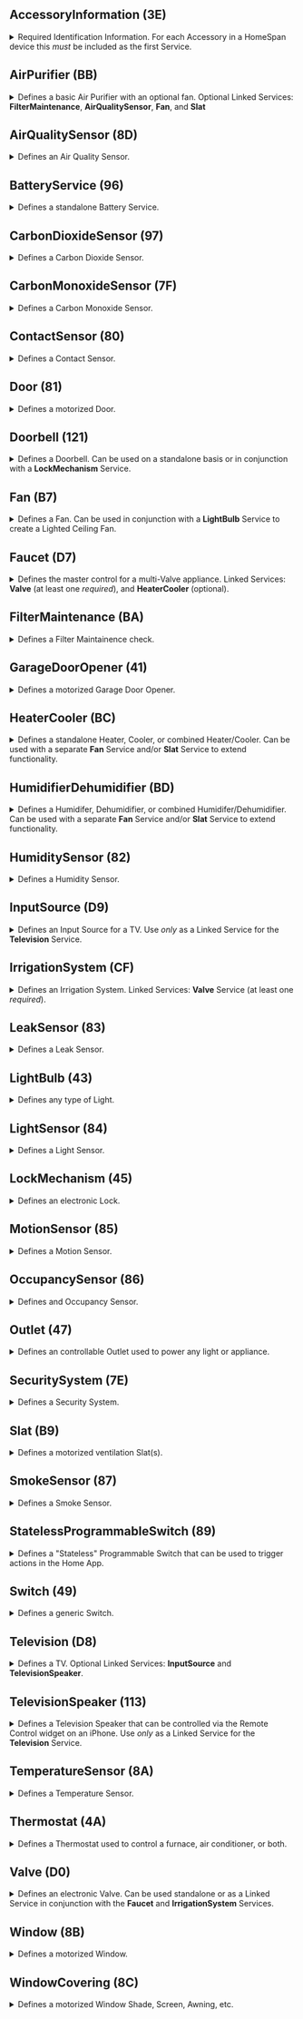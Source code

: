 ## AccessoryInformation (3E)
<details><summary> Required Identification Information.  For each Accessory in a HomeSpan device this <i>must</i> be included as the first Service.</summary><br><table>
<tr><th>Characteristic</th><th>Format</th><th>Perms</th><th>Min</th><th>Max</th><th>Constants/Defaults</th></tr>
<tr><td><b>Identify (14) :small_blue_diamond:</b><ul><li> the Home App sets this to RUN_ID when it wants the device to run its identification routine</li></ul></td><td align="center">bool</td><td align="center">PW</td><td align="center">0</td><td align="center">1</td><td><ul><li><b>IDLE&nbsp(0)&nbsp;</b>:heavy_check_mark:</li><li><b>RUN_ID&nbsp(1)&nbsp;</b></li></ul></td></tr>
<tr><td><b>FirmwareRevision (52) </b><ul><li> must be in form x[.y[.z]] - informational only</li></ul></td><td align="center">string</td><td align="center">PR+EV</td><td align="center">-</td><td align="center">-</td><td align="center">"1.0.0"</td></tr>
<tr><td><b>Manufacturer (20) </b><ul><li> any string - informational only</li></ul></td><td align="center">string</td><td align="center">PR</td><td align="center">-</td><td align="center">-</td><td align="center">"HomeSpan"</td></tr>
<tr><td><b>Model (21) </b><ul><li> any string - informational only</li></ul></td><td align="center">string</td><td align="center">PR</td><td align="center">-</td><td align="center">-</td><td align="center">"HomeSpan-ESP32"</td></tr>
<tr><td><b>Name (23) </b><ul><li> default name of a Service used <i>only</i> during initial pairing</li></ul></td><td align="center">string</td><td align="center">PR</td><td align="center">-</td><td align="center">-</td><td align="center">"unnamed"</td></tr>
<tr><td><b>SerialNumber (30) </b><ul><li></li></ul></td><td align="center">string</td><td align="center">PR</td><td align="center">-</td><td align="center">-</td><td align="center">"HS-12345"</td></tr>
<tr><td><b>HardwareRevision (53) </b><ul><li> must be in form x[.y[.z]] - informational only</li></ul></td><td align="center">string</td><td align="center">PR</td><td align="center">-</td><td align="center">-</td><td align="center">"1.0.0"</td></tr>
</table></details>

## AirPurifier (BB)
<details><summary> Defines a basic Air Purifier with an optional fan.  Optional Linked Services: <b>FilterMaintenance</b>, <b>AirQualitySensor</b>, <b>Fan</b>, and <b>Slat</b></summary><br><table>
<tr><th>Characteristic</th><th>Format</th><th>Perms</th><th>Min</th><th>Max</th><th>Constants/Defaults</th></tr>
<tr><td><b>Active (B0) :small_blue_diamond:</b><ul><li> indicates if the Service is active/on</li></ul></td><td align="center">uint8</td><td align="center">PW+PR+EV</td><td align="center">0</td><td align="center">1</td><td><ul><li><b>INACTIVE&nbsp(0)&nbsp;</b>:heavy_check_mark:</li><li><b>ACTIVE&nbsp(1)&nbsp;</b></li></ul></td></tr>
<tr><td><b>CurrentAirPurifierState (A9) :small_blue_diamond:</b><ul><li> indicates current state of air purification</li></ul></td><td align="center">uint8</td><td align="center">PR+EV</td><td align="center">0</td><td align="center">2</td><td><ul><li><b>INACTIVE&nbsp(0)&nbsp;</b></li><li><b>IDLE&nbsp(1)&nbsp;</b>:heavy_check_mark:</li><li><b>PURIFYING&nbsp(2)&nbsp;</b></li></ul></td></tr>
<tr><td><b>TargetAirPurifierState (A8) :small_blue_diamond:</b><ul><li></li></ul></td><td align="center">uint8</td><td align="center">PW+PR+EV</td><td align="center">0</td><td align="center">1</td><td><ul><li><b>MANUAL&nbsp(0)&nbsp;</b></li><li><b>AUTO&nbsp(1)&nbsp;</b>:heavy_check_mark:</li></ul></td></tr>
<tr><td><b>Name (23) </b><ul><li> default name of a Service used <i>only</i> during initial pairing</li></ul></td><td align="center">string</td><td align="center">PR</td><td align="center">-</td><td align="center">-</td><td align="center">"unnamed"</td></tr>
<tr><td><b>RotationSpeed (29) </b><ul><li></li></ul></td><td align="center">float</td><td align="center">PR+PW+EV</td><td align="center">0</td><td align="center">100</td><td align="center">0</td></tr>
<tr><td><b>SwingMode (B6) </b><ul><li></li></ul></td><td align="center">uint8</td><td align="center">PR+EV+PW</td><td align="center">0</td><td align="center">1</td><td><ul><li><b>SWING_DISABLED&nbsp(0)&nbsp;</b>:heavy_check_mark:</li><li><b>SWING_ENABLED&nbsp(1)&nbsp;</b></li></ul></td></tr>
<tr><td><b>LockPhysicalControls (A7) </b><ul><li> indicates if local control lock is enabled</li></ul></td><td align="center">uint8</td><td align="center">PW+PR+EV</td><td align="center">0</td><td align="center">1</td><td><ul><li><b>CONTROL_LOCK_DISABLED&nbsp(0)&nbsp;</b>:heavy_check_mark:</li><li><b>CONTROL_LOCK_ENABLED&nbsp(1)&nbsp;</b></li></ul></td></tr>
</table></details>

## AirQualitySensor (8D)
<details><summary> Defines an Air Quality Sensor. </summary><br><table>
<tr><th>Characteristic</th><th>Format</th><th>Perms</th><th>Min</th><th>Max</th><th>Constants/Defaults</th></tr>
<tr><td><b>AirQuality (95) :small_blue_diamond:</b><ul><li> a subjective description</li></ul></td><td align="center">uint8</td><td align="center">PR+EV</td><td align="center">0</td><td align="center">5</td><td><ul><li><b>UNKNOWN&nbsp(0)&nbsp;</b>:heavy_check_mark:</li><li><b>EXCELLENT&nbsp(1)&nbsp;</b></li><li><b>GOOD&nbsp(2)&nbsp;</b></li><li><b>FAIR&nbsp(3)&nbsp;</b></li><li><b>INFERIOR&nbsp(4)&nbsp;</b></li><li><b>POOR&nbsp(5)&nbsp;</b></li></ul></td></tr>
<tr><td><b>Name (23) </b><ul><li> default name of a Service used <i>only</i> during initial pairing</li></ul></td><td align="center">string</td><td align="center">PR</td><td align="center">-</td><td align="center">-</td><td align="center">"unnamed"</td></tr>
<tr><td><b>OzoneDensity (C3) </b><ul><li> measured in &micro;g/m<sup>3</sup></li></ul></td><td align="center">float</td><td align="center">PR+EV</td><td align="center">0</td><td align="center">1000</td><td align="center">0</td></tr>
<tr><td><b>NitrogenDioxideDensity (C4) </b><ul><li> measured in &micro;g/m<sup>3</sup></li></ul></td><td align="center">float</td><td align="center">PR+EV</td><td align="center">0</td><td align="center">1000</td><td align="center">0</td></tr>
<tr><td><b>SulphurDioxideDensity (C5) </b><ul><li></li></ul></td><td align="center">float</td><td align="center">PR+EV</td><td align="center">0</td><td align="center">1000</td><td align="center">0</td></tr>
<tr><td><b>PM25Density (C6) </b><ul><li> 2.5-micron particulate density, measured in &micro;g/m<sup>3</sup></li></ul></td><td align="center">float</td><td align="center">PR+EV</td><td align="center">0</td><td align="center">1000</td><td align="center">0</td></tr>
<tr><td><b>PM10Density (C7) </b><ul><li> 10-micron particulate density, measured in &micro;g/m<sup>3</sup></li></ul></td><td align="center">float</td><td align="center">PR+EV</td><td align="center">0</td><td align="center">1000</td><td align="center">0</td></tr>
<tr><td><b>VOCDensity (C8) </b><ul><li></li></ul></td><td align="center">float</td><td align="center">PR+EV</td><td align="center">0</td><td align="center">1000</td><td align="center">0</td></tr>
<tr><td><b>StatusActive (75) </b><ul><li></li></ul></td><td align="center">bool</td><td align="center">PR+EV</td><td align="center">0</td><td align="center">1</td><td align="center">1</td></tr>
<tr><td><b>StatusFault (77) </b><ul><li></li></ul></td><td align="center">uint8</td><td align="center">PR+EV</td><td align="center">0</td><td align="center">1</td><td><ul><li><b>NO_FAULT&nbsp(0)&nbsp;</b>:heavy_check_mark:</li><li><b>FAULT&nbsp(1)&nbsp;</b></li></ul></td></tr>
<tr><td><b>StatusTampered (7A) </b><ul><li></li></ul></td><td align="center">uint8</td><td align="center">PR+EV</td><td align="center">0</td><td align="center">1</td><td><ul><li><b>NOT_TAMPERED&nbsp(0)&nbsp;</b>:heavy_check_mark:</li><li><b>TAMPERED&nbsp(1)&nbsp;</b></li></ul></td></tr>
<tr><td><b>StatusLowBattery (79) </b><ul><li></li></ul></td><td align="center">uint8</td><td align="center">PR+EV</td><td align="center">0</td><td align="center">1</td><td><ul><li><b>NOT_LOW_BATTERY&nbsp(0)&nbsp;</b>:heavy_check_mark:</li><li><b>LOW_BATTERY&nbsp(1)&nbsp;</b></li></ul></td></tr>
</table></details>

## BatteryService (96)
<details><summary> Defines a standalone Battery Service.</summary><br><table>
<tr><th>Characteristic</th><th>Format</th><th>Perms</th><th>Min</th><th>Max</th><th>Constants/Defaults</th></tr>
<tr><td><b>BatteryLevel (68) :small_blue_diamond:</b><ul><li> measured as a percentage</li></ul></td><td align="center">uint8</td><td align="center">PR+EV</td><td align="center">0</td><td align="center">100</td><td align="center">0</td></tr>
<tr><td><b>ChargingState (8F) :small_blue_diamond:</b><ul><li> indicates state of battery charging</li></ul></td><td align="center">uint8</td><td align="center">PR+EV</td><td align="center">0</td><td align="center">2</td><td><ul><li><b>NOT_CHARGING&nbsp(0)&nbsp;</b>:heavy_check_mark:</li><li><b>CHARGING&nbsp(1)&nbsp;</b></li><li><b>NOT_CHARGEABLE&nbsp(2)&nbsp;</b></li></ul></td></tr>
<tr><td><b>StatusLowBattery (79) :small_blue_diamond:</b><ul><li></li></ul></td><td align="center">uint8</td><td align="center">PR+EV</td><td align="center">0</td><td align="center">1</td><td><ul><li><b>NOT_LOW_BATTERY&nbsp(0)&nbsp;</b>:heavy_check_mark:</li><li><b>LOW_BATTERY&nbsp(1)&nbsp;</b></li></ul></td></tr>
<tr><td><b>Name (23) </b><ul><li> default name of a Service used <i>only</i> during initial pairing</li></ul></td><td align="center">string</td><td align="center">PR</td><td align="center">-</td><td align="center">-</td><td align="center">"unnamed"</td></tr>
</table></details>

## CarbonDioxideSensor (97)
<details><summary> Defines a Carbon Dioxide Sensor.</summary><br><table>
<tr><th>Characteristic</th><th>Format</th><th>Perms</th><th>Min</th><th>Max</th><th>Constants/Defaults</th></tr>
<tr><td><b>CarbonDioxideDetected (92) :small_blue_diamond:</b><ul><li> indicates if abnormal level is detected</li></ul></td><td align="center">uint8</td><td align="center">PR+EV</td><td align="center">0</td><td align="center">1</td><td><ul><li><b>NORMAL&nbsp(0)&nbsp;</b>:heavy_check_mark:</li><li><b>ABNORMAL&nbsp(1)&nbsp;</b></li></ul></td></tr>
<tr><td><b>Name (23) </b><ul><li> default name of a Service used <i>only</i> during initial pairing</li></ul></td><td align="center">string</td><td align="center">PR</td><td align="center">-</td><td align="center">-</td><td align="center">"unnamed"</td></tr>
<tr><td><b>StatusActive (75) </b><ul><li></li></ul></td><td align="center">bool</td><td align="center">PR+EV</td><td align="center">0</td><td align="center">1</td><td align="center">1</td></tr>
<tr><td><b>StatusFault (77) </b><ul><li></li></ul></td><td align="center">uint8</td><td align="center">PR+EV</td><td align="center">0</td><td align="center">1</td><td><ul><li><b>NO_FAULT&nbsp(0)&nbsp;</b>:heavy_check_mark:</li><li><b>FAULT&nbsp(1)&nbsp;</b></li></ul></td></tr>
<tr><td><b>StatusTampered (7A) </b><ul><li></li></ul></td><td align="center">uint8</td><td align="center">PR+EV</td><td align="center">0</td><td align="center">1</td><td><ul><li><b>NOT_TAMPERED&nbsp(0)&nbsp;</b>:heavy_check_mark:</li><li><b>TAMPERED&nbsp(1)&nbsp;</b></li></ul></td></tr>
<tr><td><b>StatusLowBattery (79) </b><ul><li></li></ul></td><td align="center">uint8</td><td align="center">PR+EV</td><td align="center">0</td><td align="center">1</td><td><ul><li><b>NOT_LOW_BATTERY&nbsp(0)&nbsp;</b>:heavy_check_mark:</li><li><b>LOW_BATTERY&nbsp(1)&nbsp;</b></li></ul></td></tr>
<tr><td><b>CarbonDioxideLevel (93) </b><ul><li> measured on parts per million (ppm)</li></ul></td><td align="center">float</td><td align="center">PR+EV</td><td align="center">0</td><td align="center">100000</td><td align="center">0</td></tr>
<tr><td><b>CarbonDioxidePeakLevel (94) </b><ul><li> measured in parts per million (ppm)</li></ul></td><td align="center">float</td><td align="center">PR+EV</td><td align="center">0</td><td align="center">100000</td><td align="center">0</td></tr>
</table></details>

## CarbonMonoxideSensor (7F)
<details><summary> Defines a Carbon Monoxide Sensor.</summary><br><table>
<tr><th>Characteristic</th><th>Format</th><th>Perms</th><th>Min</th><th>Max</th><th>Constants/Defaults</th></tr>
<tr><td><b>CarbonMonoxideDetected (69) :small_blue_diamond:</b><ul><li> indicates if abnormal level is detected</li></ul></td><td align="center">uint8</td><td align="center">PR+EV</td><td align="center">0</td><td align="center">1</td><td><ul><li><b>NORMAL&nbsp(0)&nbsp;</b>:heavy_check_mark:</li><li><b>ABNORMAL&nbsp(1)&nbsp;</b></li></ul></td></tr>
<tr><td><b>Name (23) </b><ul><li> default name of a Service used <i>only</i> during initial pairing</li></ul></td><td align="center">string</td><td align="center">PR</td><td align="center">-</td><td align="center">-</td><td align="center">"unnamed"</td></tr>
<tr><td><b>StatusActive (75) </b><ul><li></li></ul></td><td align="center">bool</td><td align="center">PR+EV</td><td align="center">0</td><td align="center">1</td><td align="center">1</td></tr>
<tr><td><b>StatusFault (77) </b><ul><li></li></ul></td><td align="center">uint8</td><td align="center">PR+EV</td><td align="center">0</td><td align="center">1</td><td><ul><li><b>NO_FAULT&nbsp(0)&nbsp;</b>:heavy_check_mark:</li><li><b>FAULT&nbsp(1)&nbsp;</b></li></ul></td></tr>
<tr><td><b>StatusTampered (7A) </b><ul><li></li></ul></td><td align="center">uint8</td><td align="center">PR+EV</td><td align="center">0</td><td align="center">1</td><td><ul><li><b>NOT_TAMPERED&nbsp(0)&nbsp;</b>:heavy_check_mark:</li><li><b>TAMPERED&nbsp(1)&nbsp;</b></li></ul></td></tr>
<tr><td><b>StatusLowBattery (79) </b><ul><li></li></ul></td><td align="center">uint8</td><td align="center">PR+EV</td><td align="center">0</td><td align="center">1</td><td><ul><li><b>NOT_LOW_BATTERY&nbsp(0)&nbsp;</b>:heavy_check_mark:</li><li><b>LOW_BATTERY&nbsp(1)&nbsp;</b></li></ul></td></tr>
<tr><td><b>CarbonMonoxideLevel (90) </b><ul><li> measured in parts per million (ppm)</li></ul></td><td align="center">float</td><td align="center">PR+EV</td><td align="center">0</td><td align="center">100</td><td align="center">0</td></tr>
<tr><td><b>CarbonMonoxidePeakLevel (91) </b><ul><li> measured in parts per million (ppm)</li></ul></td><td align="center">float</td><td align="center">PR+EV</td><td align="center">0</td><td align="center">100</td><td align="center">0</td></tr>
</table></details>

## ContactSensor (80)
<details><summary> Defines a Contact Sensor.</summary><br><table>
<tr><th>Characteristic</th><th>Format</th><th>Perms</th><th>Min</th><th>Max</th><th>Constants/Defaults</th></tr>
<tr><td><b>ContactSensorState (6A) :small_blue_diamond:</b><ul><li> indictates if contact is detected (i.e. closed)</li></ul></td><td align="center">uint8</td><td align="center">PR+EV</td><td align="center">0</td><td align="center">1</td><td><ul><li><b>DETECTED&nbsp(0)&nbsp;</b></li><li><b>NOT_DETECTED&nbsp(1)&nbsp;</b>:heavy_check_mark:</li></ul></td></tr>
<tr><td><b>Name (23) </b><ul><li> default name of a Service used <i>only</i> during initial pairing</li></ul></td><td align="center">string</td><td align="center">PR</td><td align="center">-</td><td align="center">-</td><td align="center">"unnamed"</td></tr>
<tr><td><b>StatusActive (75) </b><ul><li></li></ul></td><td align="center">bool</td><td align="center">PR+EV</td><td align="center">0</td><td align="center">1</td><td align="center">1</td></tr>
<tr><td><b>StatusFault (77) </b><ul><li></li></ul></td><td align="center">uint8</td><td align="center">PR+EV</td><td align="center">0</td><td align="center">1</td><td><ul><li><b>NO_FAULT&nbsp(0)&nbsp;</b>:heavy_check_mark:</li><li><b>FAULT&nbsp(1)&nbsp;</b></li></ul></td></tr>
<tr><td><b>StatusTampered (7A) </b><ul><li></li></ul></td><td align="center">uint8</td><td align="center">PR+EV</td><td align="center">0</td><td align="center">1</td><td><ul><li><b>NOT_TAMPERED&nbsp(0)&nbsp;</b>:heavy_check_mark:</li><li><b>TAMPERED&nbsp(1)&nbsp;</b></li></ul></td></tr>
<tr><td><b>StatusLowBattery (79) </b><ul><li></li></ul></td><td align="center">uint8</td><td align="center">PR+EV</td><td align="center">0</td><td align="center">1</td><td><ul><li><b>NOT_LOW_BATTERY&nbsp(0)&nbsp;</b>:heavy_check_mark:</li><li><b>LOW_BATTERY&nbsp(1)&nbsp;</b></li></ul></td></tr>
</table></details>

## Door (81)
<details><summary> Defines a motorized Door.</summary><br><table>
<tr><th>Characteristic</th><th>Format</th><th>Perms</th><th>Min</th><th>Max</th><th>Constants/Defaults</th></tr>
<tr><td><b>CurrentPosition (6D) :small_blue_diamond:</b><ul><li> current position (as a percentage) from fully closed (0) to full open (100)</li></ul></td><td align="center">uint8</td><td align="center">PR+EV</td><td align="center">0</td><td align="center">100</td><td align="center">0</td></tr>
<tr><td><b>TargetPosition (7C) :small_blue_diamond:</b><ul><li></li></ul></td><td align="center">uint8</td><td align="center">PW+PR+EV</td><td align="center">0</td><td align="center">100</td><td align="center">0</td></tr>
<tr><td><b>Name (23) </b><ul><li> default name of a Service used <i>only</i> during initial pairing</li></ul></td><td align="center">string</td><td align="center">PR</td><td align="center">-</td><td align="center">-</td><td align="center">"unnamed"</td></tr>
<tr><td><b>ObstructionDetected (24) </b><ul><li> indicates if obstruction is detected</li></ul></td><td align="center">bool</td><td align="center">PR+EV</td><td align="center">0</td><td align="center">1</td><td><ul><li><b>NOT_DETECTED&nbsp(0)&nbsp;</b>:heavy_check_mark:</li><li><b>DETECTED&nbsp(1)&nbsp;</b></li></ul></td></tr>
</table></details>

## Doorbell (121)
<details><summary> Defines a Doorbell.  Can be used on a standalone basis or in conjunction with a <b>LockMechanism</b> Service.</summary><br><table>
<tr><th>Characteristic</th><th>Format</th><th>Perms</th><th>Min</th><th>Max</th><th>Constants/Defaults</th></tr>
<tr><td><b>ProgrammableSwitchEvent (73) :small_blue_diamond:</b><ul><li></li></ul></td><td align="center">uint8</td><td align="center">PR+EV+NV</td><td align="center">0</td><td align="center">2</td><td><ul><li><b>SINGLE_PRESS&nbsp(0)&nbsp;</b>:heavy_check_mark:</li><li><b>DOUBLE_PRESS&nbsp(1)&nbsp;</b></li><li><b>LONG_PRESS&nbsp(2)&nbsp;</b></li></ul></td></tr>
<tr><td><b>Name (23) </b><ul><li> default name of a Service used <i>only</i> during initial pairing</li></ul></td><td align="center">string</td><td align="center">PR</td><td align="center">-</td><td align="center">-</td><td align="center">"unnamed"</td></tr>
</table></details>

## Fan (B7)
<details><summary> Defines a Fan.  Can be used in conjunction with a <b>LightBulb</b> Service to create a Lighted Ceiling Fan.</summary><br><table>
<tr><th>Characteristic</th><th>Format</th><th>Perms</th><th>Min</th><th>Max</th><th>Constants/Defaults</th></tr>
<tr><td><b>Active (B0) :small_blue_diamond:</b><ul><li> indicates if the Service is active/on</li></ul></td><td align="center">uint8</td><td align="center">PW+PR+EV</td><td align="center">0</td><td align="center">1</td><td><ul><li><b>INACTIVE&nbsp(0)&nbsp;</b>:heavy_check_mark:</li><li><b>ACTIVE&nbsp(1)&nbsp;</b></li></ul></td></tr>
<tr><td><b>Name (23) </b><ul><li> default name of a Service used <i>only</i> during initial pairing</li></ul></td><td align="center">string</td><td align="center">PR</td><td align="center">-</td><td align="center">-</td><td align="center">"unnamed"</td></tr>
<tr><td><b>CurrentFanState (AF) </b><ul><li> indicates current state of a fan</li></ul></td><td align="center">uint8</td><td align="center">PR+EV</td><td align="center">0</td><td align="center">2</td><td><ul><li><b>INACTIVE&nbsp(0)&nbsp;</b></li><li><b>IDLE&nbsp(1)&nbsp;</b>:heavy_check_mark:</li><li><b>BLOWING&nbsp(2)&nbsp;</b></li></ul></td></tr>
<tr><td><b>TargetFanState (BF) </b><ul><li></li></ul></td><td align="center">uint8</td><td align="center">PW+PR+EV</td><td align="center">0</td><td align="center">1</td><td><ul><li><b>MANUAL&nbsp(0)&nbsp;</b></li><li><b>AUTO&nbsp(1)&nbsp;</b>:heavy_check_mark:</li></ul></td></tr>
<tr><td><b>RotationDirection (28) </b><ul><li></li></ul></td><td align="center">int</td><td align="center">PR+PW+EV</td><td align="center">0</td><td align="center">1</td><td><ul><li><b>CLOCKWISE&nbsp(0)&nbsp;</b>:heavy_check_mark:</li><li><b>COUNTERCLOCKWISE&nbsp(1)&nbsp;</b></li></ul></td></tr>
<tr><td><b>RotationSpeed (29) </b><ul><li></li></ul></td><td align="center">float</td><td align="center">PR+PW+EV</td><td align="center">0</td><td align="center">100</td><td align="center">0</td></tr>
<tr><td><b>SwingMode (B6) </b><ul><li></li></ul></td><td align="center">uint8</td><td align="center">PR+EV+PW</td><td align="center">0</td><td align="center">1</td><td><ul><li><b>SWING_DISABLED&nbsp(0)&nbsp;</b>:heavy_check_mark:</li><li><b>SWING_ENABLED&nbsp(1)&nbsp;</b></li></ul></td></tr>
<tr><td><b>LockPhysicalControls (A7) </b><ul><li> indicates if local control lock is enabled</li></ul></td><td align="center">uint8</td><td align="center">PW+PR+EV</td><td align="center">0</td><td align="center">1</td><td><ul><li><b>CONTROL_LOCK_DISABLED&nbsp(0)&nbsp;</b>:heavy_check_mark:</li><li><b>CONTROL_LOCK_ENABLED&nbsp(1)&nbsp;</b></li></ul></td></tr>
</table></details>

## Faucet (D7)
<details><summary> Defines the master control for a multi-Valve appliance.  Linked Services: <b>Valve</b> (at least one <i>required</i>), and <b>HeaterCooler</b> (optional).</summary><br><table>
<tr><th>Characteristic</th><th>Format</th><th>Perms</th><th>Min</th><th>Max</th><th>Constants/Defaults</th></tr>
<tr><td><b>Active (B0) :small_blue_diamond:</b><ul><li> indicates if the Service is active/on</li></ul></td><td align="center">uint8</td><td align="center">PW+PR+EV</td><td align="center">0</td><td align="center">1</td><td><ul><li><b>INACTIVE&nbsp(0)&nbsp;</b>:heavy_check_mark:</li><li><b>ACTIVE&nbsp(1)&nbsp;</b></li></ul></td></tr>
<tr><td><b>StatusFault (77) </b><ul><li></li></ul></td><td align="center">uint8</td><td align="center">PR+EV</td><td align="center">0</td><td align="center">1</td><td><ul><li><b>NO_FAULT&nbsp(0)&nbsp;</b>:heavy_check_mark:</li><li><b>FAULT&nbsp(1)&nbsp;</b></li></ul></td></tr>
<tr><td><b>Name (23) </b><ul><li> default name of a Service used <i>only</i> during initial pairing</li></ul></td><td align="center">string</td><td align="center">PR</td><td align="center">-</td><td align="center">-</td><td align="center">"unnamed"</td></tr>
</table></details>

## FilterMaintenance (BA)
<details><summary> Defines a Filter Maintainence check.</summary><br><table>
<tr><th>Characteristic</th><th>Format</th><th>Perms</th><th>Min</th><th>Max</th><th>Constants/Defaults</th></tr>
<tr><td><b>FilterChangeIndication (AC) :small_blue_diamond:</b><ul><li> indicates state of filter</li></ul></td><td align="center">uint8</td><td align="center">PR+EV</td><td align="center">0</td><td align="center">1</td><td><ul><li><b>NO_CHANGE_NEEDED&nbsp(0)&nbsp;</b>:heavy_check_mark:</li><li><b>CHANGE_NEEDED&nbsp(1)&nbsp;</b></li></ul></td></tr>
<tr><td><b>Name (23) </b><ul><li> default name of a Service used <i>only</i> during initial pairing</li></ul></td><td align="center">string</td><td align="center">PR</td><td align="center">-</td><td align="center">-</td><td align="center">"unnamed"</td></tr>
<tr><td><b>FilterLifeLevel (AB) </b><ul><li> measures as a percentage of remaining life</li></ul></td><td align="center">float</td><td align="center">PR+EV</td><td align="center">0</td><td align="center">100</td><td align="center">0</td></tr>
<tr><td><b>ResetFilterIndication (AD) </b><ul><li></li></ul></td><td align="center">uint8</td><td align="center">PW</td><td align="center">1</td><td align="center">1</td><td align="center">0</td></tr>
</table></details>

## GarageDoorOpener (41)
<details><summary> Defines a motorized Garage Door Opener.</summary><br><table>
<tr><th>Characteristic</th><th>Format</th><th>Perms</th><th>Min</th><th>Max</th><th>Constants/Defaults</th></tr>
<tr><td><b>CurrentDoorState (E) :small_blue_diamond:</b><ul><li> indicates current state of a door</li></ul></td><td align="center">uint8</td><td align="center">PR+EV</td><td align="center">0</td><td align="center">4</td><td><ul><li><b>OPEN&nbsp(0)&nbsp;</b></li><li><b>CLOSED&nbsp(1)&nbsp;</b>:heavy_check_mark:</li><li><b>OPENING&nbsp(2)&nbsp;</b></li><li><b>CLOSING&nbsp(3)&nbsp;</b></li><li><b>STOPPED&nbsp(4)&nbsp;</b></li></ul></td></tr>
<tr><td><b>TargetDoorState (32) :small_blue_diamond:</b><ul><li></li></ul></td><td align="center">uint8</td><td align="center">PW+PR+EV</td><td align="center">0</td><td align="center">1</td><td><ul><li><b>OPEN&nbsp(0)&nbsp;</b></li><li><b>CLOSED&nbsp(1)&nbsp;</b>:heavy_check_mark:</li></ul></td></tr>
<tr><td><b>ObstructionDetected (24) :small_blue_diamond:</b><ul><li> indicates if obstruction is detected</li></ul></td><td align="center">bool</td><td align="center">PR+EV</td><td align="center">0</td><td align="center">1</td><td><ul><li><b>NOT_DETECTED&nbsp(0)&nbsp;</b>:heavy_check_mark:</li><li><b>DETECTED&nbsp(1)&nbsp;</b></li></ul></td></tr>
<tr><td><b>LockCurrentState (1D) </b><ul><li> indictates state of a lock</li></ul></td><td align="center">uint8</td><td align="center">PR+EV</td><td align="center">0</td><td align="center">3</td><td><ul><li><b>UNLOCKED&nbsp(0)&nbsp;</b>:heavy_check_mark:</li><li><b>LOCKED&nbsp(1)&nbsp;</b></li><li><b>JAMMED&nbsp(2)&nbsp;</b></li><li><b>UNKNOWN&nbsp(3)&nbsp;</b></li></ul></td></tr>
<tr><td><b>LockTargetState (1E) </b><ul><li> indicates desired state of lock</li></ul></td><td align="center">uint8</td><td align="center">PW+PR+EV</td><td align="center">0</td><td align="center">1</td><td><ul><li><b>UNLOCK&nbsp(0)&nbsp;</b>:heavy_check_mark:</li><li><b>LOCK&nbsp(1)&nbsp;</b></li></ul></td></tr>
<tr><td><b>Name (23) </b><ul><li> default name of a Service used <i>only</i> during initial pairing</li></ul></td><td align="center">string</td><td align="center">PR</td><td align="center">-</td><td align="center">-</td><td align="center">"unnamed"</td></tr>
<tr><td><b>Version (37) :small_blue_diamond:</b><ul><li></li></ul></td><td align="center">string</td><td align="center">PR</td><td align="center">-</td><td align="center">-</td><td align="center">"1.0.0"</td></tr>
</table></details>

## HeaterCooler (BC)
<details><summary> Defines a standalone Heater, Cooler, or combined Heater/Cooler.  Can be used with a separate <b>Fan</b> Service and/or <b>Slat</b> Service to extend functionality.</summary><br><table>
<tr><th>Characteristic</th><th>Format</th><th>Perms</th><th>Min</th><th>Max</th><th>Constants/Defaults</th></tr>
<tr><td><b>Active (B0) :small_blue_diamond:</b><ul><li> indicates if the Service is active/on</li></ul></td><td align="center">uint8</td><td align="center">PW+PR+EV</td><td align="center">0</td><td align="center">1</td><td><ul><li><b>INACTIVE&nbsp(0)&nbsp;</b>:heavy_check_mark:</li><li><b>ACTIVE&nbsp(1)&nbsp;</b></li></ul></td></tr>
<tr><td><b>CurrentTemperature (11) :small_blue_diamond:</b><ul><li> current temperature measured in Celsius</li></ul></td><td align="center">float</td><td align="center">PR+EV</td><td align="center">0</td><td align="center">100</td><td align="center">0</td></tr>
<tr><td><b>CurrentHeaterCoolerState (B1) :small_blue_diamond:</b><ul><li> indicates whether appliance is currently heating, cooling, idle, or off</li></ul></td><td align="center">uint8</td><td align="center">PR+EV</td><td align="center">0</td><td align="center">3</td><td><ul><li><b>INACTIVE&nbsp(0)&nbsp;</b></li><li><b>IDLE&nbsp(1)&nbsp;</b>:heavy_check_mark:</li><li><b>HEATING&nbsp(2)&nbsp;</b></li><li><b>COOLING&nbsp(3)&nbsp;</b></li></ul></td></tr>
<tr><td><b>TargetHeaterCoolerState (B2) :small_blue_diamond:</b><ul><li></li></ul></td><td align="center">uint8</td><td align="center">PW+PR+EV</td><td align="center">0</td><td align="center">2</td><td><ul><li><b>AUTO&nbsp(0)&nbsp;</b>:heavy_check_mark:</li><li><b>HEAT&nbsp(1)&nbsp;</b></li><li><b>COOL&nbsp(2)&nbsp;</b></li></ul></td></tr>
<tr><td><b>Name (23) </b><ul><li> default name of a Service used <i>only</i> during initial pairing</li></ul></td><td align="center">string</td><td align="center">PR</td><td align="center">-</td><td align="center">-</td><td align="center">"unnamed"</td></tr>
<tr><td><b>RotationSpeed (29) </b><ul><li></li></ul></td><td align="center">float</td><td align="center">PR+PW+EV</td><td align="center">0</td><td align="center">100</td><td align="center">0</td></tr>
<tr><td><b>TemperatureDisplayUnits (36) </b><ul><li></li></ul></td><td align="center">uint8</td><td align="center">PW+PR+EV</td><td align="center">0</td><td align="center">1</td><td><ul><li><b>CELSIUS&nbsp(0)&nbsp;</b>:heavy_check_mark:</li><li><b>FAHRENHEIT&nbsp(1)&nbsp;</b></li></ul></td></tr>
<tr><td><b>SwingMode (B6) </b><ul><li></li></ul></td><td align="center">uint8</td><td align="center">PR+EV+PW</td><td align="center">0</td><td align="center">1</td><td><ul><li><b>SWING_DISABLED&nbsp(0)&nbsp;</b>:heavy_check_mark:</li><li><b>SWING_ENABLED&nbsp(1)&nbsp;</b></li></ul></td></tr>
<tr><td><b>CoolingThresholdTemperature (D) </b><ul><li> cooling turns on when temperature (in Celsius) rises above this threshold</li></ul></td><td align="center">float</td><td align="center">PR+PW+EV</td><td align="center">10</td><td align="center">35</td><td align="center">10</td></tr>
<tr><td><b>HeatingThresholdTemperature (12) </b><ul><li> heating turns on when temperature (in Celsius) falls below this threshold</li></ul></td><td align="center">float</td><td align="center">PR+PW+EV</td><td align="center">0</td><td align="center">25</td><td align="center">16</td></tr>
<tr><td><b>LockPhysicalControls (A7) </b><ul><li> indicates if local control lock is enabled</li></ul></td><td align="center">uint8</td><td align="center">PW+PR+EV</td><td align="center">0</td><td align="center">1</td><td><ul><li><b>CONTROL_LOCK_DISABLED&nbsp(0)&nbsp;</b>:heavy_check_mark:</li><li><b>CONTROL_LOCK_ENABLED&nbsp(1)&nbsp;</b></li></ul></td></tr>
</table></details>

## HumidifierDehumidifier (BD)
<details><summary> Defines a Humidifer, Dehumidifier, or combined Humidifer/Dehumidifier.  Can be used with a separate <b>Fan</b> Service and/or <b>Slat</b> Service to extend functionality.</summary><br><table>
<tr><th>Characteristic</th><th>Format</th><th>Perms</th><th>Min</th><th>Max</th><th>Constants/Defaults</th></tr>
<tr><td><b>Active (B0) :small_blue_diamond:</b><ul><li> indicates if the Service is active/on</li></ul></td><td align="center">uint8</td><td align="center">PW+PR+EV</td><td align="center">0</td><td align="center">1</td><td><ul><li><b>INACTIVE&nbsp(0)&nbsp;</b>:heavy_check_mark:</li><li><b>ACTIVE&nbsp(1)&nbsp;</b></li></ul></td></tr>
<tr><td><b>CurrentRelativeHumidity (10) :small_blue_diamond:</b><ul><li>current humidity measured as a percentage</li></ul></td><td align="center">float</td><td align="center">PR+EV</td><td align="center">0</td><td align="center">100</td><td align="center">0</td></tr>
<tr><td><b>CurrentHumidifierDehumidifierState (B3) :small_blue_diamond:</b><ul><li> indicates current state of humidifier/dehumidifer</li></ul></td><td align="center">uint8</td><td align="center">PR+EV</td><td align="center">0</td><td align="center">3</td><td><ul><li><b>INACTIVE&nbsp(0)&nbsp;</b></li><li><b>IDLE&nbsp(1)&nbsp;</b>:heavy_check_mark:</li><li><b>HUMIDIFYING&nbsp(2)&nbsp;</b></li><li><b>DEHUMIDIFYING&nbsp(3)&nbsp;</b></li></ul></td></tr>
<tr><td><b>TargetHumidifierDehumidifierState (B4) :small_blue_diamond:</b><ul><li></li></ul></td><td align="center">uint8</td><td align="center">PW+PR+EV</td><td align="center">0</td><td align="center">2</td><td><ul><li><b>AUTO&nbsp(0)&nbsp;</b>:heavy_check_mark:</li><li><b>HUMIDIFY&nbsp(1)&nbsp;</b></li><li><b>DEHUMIDIFY&nbsp(2)&nbsp;</b></li></ul></td></tr>
<tr><td><b>Name (23) </b><ul><li> default name of a Service used <i>only</i> during initial pairing</li></ul></td><td align="center">string</td><td align="center">PR</td><td align="center">-</td><td align="center">-</td><td align="center">"unnamed"</td></tr>
<tr><td><b>RelativeHumidityDehumidifierThreshold (C9) </b><ul><li></li></ul></td><td align="center">float</td><td align="center">PR+PW+EV</td><td align="center">0</td><td align="center">100</td><td align="center">50</td></tr>
<tr><td><b>RelativeHumidityHumidifierThreshold (CA) </b><ul><li></li></ul></td><td align="center">float</td><td align="center">PR+PW+EV</td><td align="center">0</td><td align="center">100</td><td align="center">50</td></tr>
<tr><td><b>RotationSpeed (29) </b><ul><li></li></ul></td><td align="center">float</td><td align="center">PR+PW+EV</td><td align="center">0</td><td align="center">100</td><td align="center">0</td></tr>
<tr><td><b>SwingMode (B6) </b><ul><li></li></ul></td><td align="center">uint8</td><td align="center">PR+EV+PW</td><td align="center">0</td><td align="center">1</td><td><ul><li><b>SWING_DISABLED&nbsp(0)&nbsp;</b>:heavy_check_mark:</li><li><b>SWING_ENABLED&nbsp(1)&nbsp;</b></li></ul></td></tr>
<tr><td><b>WaterLevel (B5) </b><ul><li></li></ul></td><td align="center">float</td><td align="center">PR+EV</td><td align="center">0</td><td align="center">100</td><td align="center">0</td></tr>
<tr><td><b>LockPhysicalControls (A7) </b><ul><li> indicates if local control lock is enabled</li></ul></td><td align="center">uint8</td><td align="center">PW+PR+EV</td><td align="center">0</td><td align="center">1</td><td><ul><li><b>CONTROL_LOCK_DISABLED&nbsp(0)&nbsp;</b>:heavy_check_mark:</li><li><b>CONTROL_LOCK_ENABLED&nbsp(1)&nbsp;</b></li></ul></td></tr>
</table></details>

## HumiditySensor (82)
<details><summary> Defines a Humidity Sensor.</summary><br><table>
<tr><th>Characteristic</th><th>Format</th><th>Perms</th><th>Min</th><th>Max</th><th>Constants/Defaults</th></tr>
<tr><td><b>CurrentRelativeHumidity (10) :small_blue_diamond:</b><ul><li>current humidity measured as a percentage</li></ul></td><td align="center">float</td><td align="center">PR+EV</td><td align="center">0</td><td align="center">100</td><td align="center">0</td></tr>
<tr><td><b>Name (23) </b><ul><li> default name of a Service used <i>only</i> during initial pairing</li></ul></td><td align="center">string</td><td align="center">PR</td><td align="center">-</td><td align="center">-</td><td align="center">"unnamed"</td></tr>
<tr><td><b>StatusActive (75) </b><ul><li></li></ul></td><td align="center">bool</td><td align="center">PR+EV</td><td align="center">0</td><td align="center">1</td><td align="center">1</td></tr>
<tr><td><b>StatusFault (77) </b><ul><li></li></ul></td><td align="center">uint8</td><td align="center">PR+EV</td><td align="center">0</td><td align="center">1</td><td><ul><li><b>NO_FAULT&nbsp(0)&nbsp;</b>:heavy_check_mark:</li><li><b>FAULT&nbsp(1)&nbsp;</b></li></ul></td></tr>
<tr><td><b>StatusTampered (7A) </b><ul><li></li></ul></td><td align="center">uint8</td><td align="center">PR+EV</td><td align="center">0</td><td align="center">1</td><td><ul><li><b>NOT_TAMPERED&nbsp(0)&nbsp;</b>:heavy_check_mark:</li><li><b>TAMPERED&nbsp(1)&nbsp;</b></li></ul></td></tr>
<tr><td><b>StatusLowBattery (79) </b><ul><li></li></ul></td><td align="center">uint8</td><td align="center">PR+EV</td><td align="center">0</td><td align="center">1</td><td><ul><li><b>NOT_LOW_BATTERY&nbsp(0)&nbsp;</b>:heavy_check_mark:</li><li><b>LOW_BATTERY&nbsp(1)&nbsp;</b></li></ul></td></tr>
</table></details>

## InputSource (D9)
<details><summary> Defines an Input Source for a TV.  Use <i>only</i> as a Linked Service for the <b>Television</b> Service.</summary><br><table>
<tr><th>Characteristic</th><th>Format</th><th>Perms</th><th>Min</th><th>Max</th><th>Constants/Defaults</th></tr>
<tr><td><b>ConfiguredName (E3) </b><ul><li></li></ul></td><td align="center">string</td><td align="center">PW+PR+EV</td><td align="center">-</td><td align="center">-</td><td align="center">"unnamed"</td></tr>
<tr><td><b>IsConfigured (D6) </b><ul><li> indicates if a predefined Service has been configured</li></ul></td><td align="center">uint8</td><td align="center">PR+EV</td><td align="center">0</td><td align="center">1</td><td><ul><li><b>NOT_CONFIGURED&nbsp(0)&nbsp;</b>:heavy_check_mark:</li><li><b>CONFIGURED&nbsp(1)&nbsp;</b></li></ul></td></tr>
<tr><td><b>Identifier (E6) :small_blue_diamond:</b><ul><li></li></ul></td><td align="center">uint32</td><td align="center">PR</td><td align="center">0</td><td align="center">255</td><td align="center">0</td></tr>
<tr><td><b>CurrentVisibilityState (135) </b><ul><li></li></ul></td><td align="center">uint8</td><td align="center">PR+EV</td><td align="center">0</td><td align="center">1</td><td align="center">0</td></tr>
<tr><td><b>TargetVisibilityState (134) </b><ul><li></li></ul></td><td align="center">uint8</td><td align="center">PW+PR+EV</td><td align="center">0</td><td align="center">1</td><td align="center">0</td></tr>
</table></details>

## IrrigationSystem (CF)
<details><summary> Defines an Irrigation System.  Linked Services: <b>Valve</b> Service (at least one <i>required</i>).</summary><br><table>
<tr><th>Characteristic</th><th>Format</th><th>Perms</th><th>Min</th><th>Max</th><th>Constants/Defaults</th></tr>
<tr><td><b>Active (B0) :small_blue_diamond:</b><ul><li> indicates if the Service is active/on</li></ul></td><td align="center">uint8</td><td align="center">PW+PR+EV</td><td align="center">0</td><td align="center">1</td><td><ul><li><b>INACTIVE&nbsp(0)&nbsp;</b>:heavy_check_mark:</li><li><b>ACTIVE&nbsp(1)&nbsp;</b></li></ul></td></tr>
<tr><td><b>ProgramMode (D1) :small_blue_diamond:</b><ul><li></li></ul></td><td align="center">uint8</td><td align="center">PR+EV</td><td align="center">0</td><td align="center">2</td><td><ul><li><b>NONE&nbsp(0)&nbsp;</b>:heavy_check_mark:</li><li><b>SCHEDULED&nbsp(1)&nbsp;</b></li><li><b>SCHEDULE_OVERRIDEN&nbsp(2)&nbsp;</b></li></ul></td></tr>
<tr><td><b>InUse (D2) :small_blue_diamond:</b><ul><li> if Service is set to active, this indictes whether it is currently in use</li></ul></td><td align="center">uint8</td><td align="center">PR+EV</td><td align="center">0</td><td align="center">1</td><td><ul><li><b>NOT_IN_USE&nbsp(0)&nbsp;</b>:heavy_check_mark:</li><li><b>IN_USE&nbsp(1)&nbsp;</b></li></ul></td></tr>
<tr><td><b>RemainingDuration (D4) </b><ul><li></li></ul></td><td align="center">uint32</td><td align="center">PR+EV</td><td align="center">0</td><td align="center">3600</td><td align="center">60</td></tr>
<tr><td><b>StatusFault (77) </b><ul><li></li></ul></td><td align="center">uint8</td><td align="center">PR+EV</td><td align="center">0</td><td align="center">1</td><td><ul><li><b>NO_FAULT&nbsp(0)&nbsp;</b>:heavy_check_mark:</li><li><b>FAULT&nbsp(1)&nbsp;</b></li></ul></td></tr>
</table></details>

## LeakSensor (83)
<details><summary> Defines a Leak Sensor.</summary><br><table>
<tr><th>Characteristic</th><th>Format</th><th>Perms</th><th>Min</th><th>Max</th><th>Constants/Defaults</th></tr>
<tr><td><b>LeakDetected (70) :small_blue_diamond:</b><ul><li> indictates if a leak is detected</li></ul></td><td align="center">uint8</td><td align="center">PR+EV</td><td align="center">0</td><td align="center">1</td><td><ul><li><b>NOT_DETECTED&nbsp(0)&nbsp;</b>:heavy_check_mark:</li><li><b>DETECTED&nbsp(1)&nbsp;</b></li></ul></td></tr>
<tr><td><b>Name (23) </b><ul><li> default name of a Service used <i>only</i> during initial pairing</li></ul></td><td align="center">string</td><td align="center">PR</td><td align="center">-</td><td align="center">-</td><td align="center">"unnamed"</td></tr>
<tr><td><b>StatusActive (75) </b><ul><li></li></ul></td><td align="center">bool</td><td align="center">PR+EV</td><td align="center">0</td><td align="center">1</td><td align="center">1</td></tr>
<tr><td><b>StatusFault (77) </b><ul><li></li></ul></td><td align="center">uint8</td><td align="center">PR+EV</td><td align="center">0</td><td align="center">1</td><td><ul><li><b>NO_FAULT&nbsp(0)&nbsp;</b>:heavy_check_mark:</li><li><b>FAULT&nbsp(1)&nbsp;</b></li></ul></td></tr>
<tr><td><b>StatusTampered (7A) </b><ul><li></li></ul></td><td align="center">uint8</td><td align="center">PR+EV</td><td align="center">0</td><td align="center">1</td><td><ul><li><b>NOT_TAMPERED&nbsp(0)&nbsp;</b>:heavy_check_mark:</li><li><b>TAMPERED&nbsp(1)&nbsp;</b></li></ul></td></tr>
<tr><td><b>StatusLowBattery (79) </b><ul><li></li></ul></td><td align="center">uint8</td><td align="center">PR+EV</td><td align="center">0</td><td align="center">1</td><td><ul><li><b>NOT_LOW_BATTERY&nbsp(0)&nbsp;</b>:heavy_check_mark:</li><li><b>LOW_BATTERY&nbsp(1)&nbsp;</b></li></ul></td></tr>
</table></details>

## LightBulb (43)
<details><summary> Defines any type of Light.</summary><br><table>
<tr><th>Characteristic</th><th>Format</th><th>Perms</th><th>Min</th><th>Max</th><th>Constants/Defaults</th></tr>
<tr><td><b>On (25) :small_blue_diamond:</b><ul><li> indicates if the Service is active/on</li></ul></td><td align="center">bool</td><td align="center">PR+PW+EV</td><td align="center">0</td><td align="center">1</td><td><ul><li><b>OFF&nbsp(0)&nbsp;</b>:heavy_check_mark:</li><li><b>ON&nbsp(1)&nbsp;</b></li></ul></td></tr>
<tr><td><b>Brightness (8) </b><ul><li> measured as a percentage</li></ul></td><td align="center">int</td><td align="center">PR+PW+EV</td><td align="center">0</td><td align="center">100</td><td align="center">0</td></tr>
<tr><td><b>Hue (13) </b><ul><li> color (in degrees) from red (0) to green (120) to blue (240) and back to red (360)</li></ul></td><td align="center">float</td><td align="center">PR+PW+EV</td><td align="center">0</td><td align="center">360</td><td align="center">0</td></tr>
<tr><td><b>Name (23) </b><ul><li> default name of a Service used <i>only</i> during initial pairing</li></ul></td><td align="center">string</td><td align="center">PR</td><td align="center">-</td><td align="center">-</td><td align="center">"unnamed"</td></tr>
<tr><td><b>Saturation (2F) </b><ul><li></li></ul></td><td align="center">float</td><td align="center">PR+PW+EV</td><td align="center">0</td><td align="center">100</td><td align="center">0</td></tr>
<tr><td><b>ColorTemperature (CE) </b><ul><li> measured in inverse megaKelvin (= 1,000,000 / Kelvin)</li></ul></td><td align="center">uint32</td><td align="center">PR+PW+EV</td><td align="center">140</td><td align="center">500</td><td align="center">200</td></tr>
</table></details>

## LightSensor (84)
<details><summary> Defines a Light Sensor.</summary><br><table>
<tr><th>Characteristic</th><th>Format</th><th>Perms</th><th>Min</th><th>Max</th><th>Constants/Defaults</th></tr>
<tr><td><b>CurrentAmbientLightLevel (6B) :small_blue_diamond:</b><ul><li> measured in Lux (lumens/m<sup>2</sup></li></ul></td><td align="center">float</td><td align="center">PR+EV</td><td align="center">0.0001</td><td align="center">100000</td><td align="center">1</td></tr>
<tr><td><b>Name (23) </b><ul><li> default name of a Service used <i>only</i> during initial pairing</li></ul></td><td align="center">string</td><td align="center">PR</td><td align="center">-</td><td align="center">-</td><td align="center">"unnamed"</td></tr>
<tr><td><b>StatusActive (75) </b><ul><li></li></ul></td><td align="center">bool</td><td align="center">PR+EV</td><td align="center">0</td><td align="center">1</td><td align="center">1</td></tr>
<tr><td><b>StatusFault (77) </b><ul><li></li></ul></td><td align="center">uint8</td><td align="center">PR+EV</td><td align="center">0</td><td align="center">1</td><td><ul><li><b>NO_FAULT&nbsp(0)&nbsp;</b>:heavy_check_mark:</li><li><b>FAULT&nbsp(1)&nbsp;</b></li></ul></td></tr>
<tr><td><b>StatusTampered (7A) </b><ul><li></li></ul></td><td align="center">uint8</td><td align="center">PR+EV</td><td align="center">0</td><td align="center">1</td><td><ul><li><b>NOT_TAMPERED&nbsp(0)&nbsp;</b>:heavy_check_mark:</li><li><b>TAMPERED&nbsp(1)&nbsp;</b></li></ul></td></tr>
<tr><td><b>StatusLowBattery (79) </b><ul><li></li></ul></td><td align="center">uint8</td><td align="center">PR+EV</td><td align="center">0</td><td align="center">1</td><td><ul><li><b>NOT_LOW_BATTERY&nbsp(0)&nbsp;</b>:heavy_check_mark:</li><li><b>LOW_BATTERY&nbsp(1)&nbsp;</b></li></ul></td></tr>
</table></details>

## LockMechanism (45)
<details><summary> Defines an electronic Lock.</summary><br><table>
<tr><th>Characteristic</th><th>Format</th><th>Perms</th><th>Min</th><th>Max</th><th>Constants/Defaults</th></tr>
<tr><td><b>LockCurrentState (1D) :small_blue_diamond:</b><ul><li> indictates state of a lock</li></ul></td><td align="center">uint8</td><td align="center">PR+EV</td><td align="center">0</td><td align="center">3</td><td><ul><li><b>UNLOCKED&nbsp(0)&nbsp;</b>:heavy_check_mark:</li><li><b>LOCKED&nbsp(1)&nbsp;</b></li><li><b>JAMMED&nbsp(2)&nbsp;</b></li><li><b>UNKNOWN&nbsp(3)&nbsp;</b></li></ul></td></tr>
<tr><td><b>LockTargetState (1E) :small_blue_diamond:</b><ul><li> indicates desired state of lock</li></ul></td><td align="center">uint8</td><td align="center">PW+PR+EV</td><td align="center">0</td><td align="center">1</td><td><ul><li><b>UNLOCK&nbsp(0)&nbsp;</b>:heavy_check_mark:</li><li><b>LOCK&nbsp(1)&nbsp;</b></li></ul></td></tr>
<tr><td><b>Name (23) </b><ul><li> default name of a Service used <i>only</i> during initial pairing</li></ul></td><td align="center">string</td><td align="center">PR</td><td align="center">-</td><td align="center">-</td><td align="center">"unnamed"</td></tr>
<tr><td><b>Mute (11A) :small_blue_diamond:</b><ul><li> not used</li></ul></td><td align="center">bool</td><td align="center">PW+PR+EV</td><td align="center">0</td><td align="center">1</td><td><ul><li><b>OFF&nbsp(0)&nbsp;</b>:heavy_check_mark:</li><li><b>ON&nbsp(1)&nbsp;</b></li></ul></td></tr>
<tr><td><b>Name (23) </b><ul><li> default name of a Service used <i>only</i> during initial pairing</li></ul></td><td align="center">string</td><td align="center">PR</td><td align="center">-</td><td align="center">-</td><td align="center">"unnamed"</td></tr>
<tr><td><b>Volume (119) </b><ul><li></li></ul></td><td align="center">uint8</td><td align="center">PW+PR+EV</td><td align="center">0</td><td align="center">100</td><td align="center">0</td></tr>
</table></details>

## MotionSensor (85)
<details><summary> Defines a Motion Sensor.</summary><br><table>
<tr><th>Characteristic</th><th>Format</th><th>Perms</th><th>Min</th><th>Max</th><th>Constants/Defaults</th></tr>
<tr><td><b>MotionDetected (22) :small_blue_diamond:</b><ul><li> indicates if motion is detected</li></ul></td><td align="center">bool</td><td align="center">PR+EV</td><td align="center">0</td><td align="center">1</td><td><ul><li><b>NOT_DETECTED&nbsp(0)&nbsp;</b>:heavy_check_mark:</li><li><b>DETECTED&nbsp(1)&nbsp;</b></li></ul></td></tr>
<tr><td><b>Name (23) </b><ul><li> default name of a Service used <i>only</i> during initial pairing</li></ul></td><td align="center">string</td><td align="center">PR</td><td align="center">-</td><td align="center">-</td><td align="center">"unnamed"</td></tr>
<tr><td><b>StatusActive (75) </b><ul><li></li></ul></td><td align="center">bool</td><td align="center">PR+EV</td><td align="center">0</td><td align="center">1</td><td align="center">1</td></tr>
<tr><td><b>StatusFault (77) </b><ul><li></li></ul></td><td align="center">uint8</td><td align="center">PR+EV</td><td align="center">0</td><td align="center">1</td><td><ul><li><b>NO_FAULT&nbsp(0)&nbsp;</b>:heavy_check_mark:</li><li><b>FAULT&nbsp(1)&nbsp;</b></li></ul></td></tr>
<tr><td><b>StatusTampered (7A) </b><ul><li></li></ul></td><td align="center">uint8</td><td align="center">PR+EV</td><td align="center">0</td><td align="center">1</td><td><ul><li><b>NOT_TAMPERED&nbsp(0)&nbsp;</b>:heavy_check_mark:</li><li><b>TAMPERED&nbsp(1)&nbsp;</b></li></ul></td></tr>
<tr><td><b>StatusLowBattery (79) </b><ul><li></li></ul></td><td align="center">uint8</td><td align="center">PR+EV</td><td align="center">0</td><td align="center">1</td><td><ul><li><b>NOT_LOW_BATTERY&nbsp(0)&nbsp;</b>:heavy_check_mark:</li><li><b>LOW_BATTERY&nbsp(1)&nbsp;</b></li></ul></td></tr>
</table></details>

## OccupancySensor (86)
<details><summary> Defines and Occupancy Sensor.</summary><br><table>
<tr><th>Characteristic</th><th>Format</th><th>Perms</th><th>Min</th><th>Max</th><th>Constants/Defaults</th></tr>
<tr><td><b>OccupancyDetected (71) :small_blue_diamond:</b><ul><li> indicates if occupanccy is detected</li></ul></td><td align="center">uint8</td><td align="center">PR+EV</td><td align="center">0</td><td align="center">1</td><td><ul><li><b>NOT_DETECTED&nbsp(0)&nbsp;</b>:heavy_check_mark:</li><li><b>DETECTED&nbsp(1)&nbsp;</b></li></ul></td></tr>
<tr><td><b>Name (23) </b><ul><li> default name of a Service used <i>only</i> during initial pairing</li></ul></td><td align="center">string</td><td align="center">PR</td><td align="center">-</td><td align="center">-</td><td align="center">"unnamed"</td></tr>
<tr><td><b>StatusActive (75) </b><ul><li></li></ul></td><td align="center">bool</td><td align="center">PR+EV</td><td align="center">0</td><td align="center">1</td><td align="center">1</td></tr>
<tr><td><b>StatusFault (77) </b><ul><li></li></ul></td><td align="center">uint8</td><td align="center">PR+EV</td><td align="center">0</td><td align="center">1</td><td><ul><li><b>NO_FAULT&nbsp(0)&nbsp;</b>:heavy_check_mark:</li><li><b>FAULT&nbsp(1)&nbsp;</b></li></ul></td></tr>
<tr><td><b>StatusTampered (7A) </b><ul><li></li></ul></td><td align="center">uint8</td><td align="center">PR+EV</td><td align="center">0</td><td align="center">1</td><td><ul><li><b>NOT_TAMPERED&nbsp(0)&nbsp;</b>:heavy_check_mark:</li><li><b>TAMPERED&nbsp(1)&nbsp;</b></li></ul></td></tr>
<tr><td><b>StatusLowBattery (79) </b><ul><li></li></ul></td><td align="center">uint8</td><td align="center">PR+EV</td><td align="center">0</td><td align="center">1</td><td><ul><li><b>NOT_LOW_BATTERY&nbsp(0)&nbsp;</b>:heavy_check_mark:</li><li><b>LOW_BATTERY&nbsp(1)&nbsp;</b></li></ul></td></tr>
</table></details>

## Outlet (47)
<details><summary> Defines an controllable Outlet used to power any light or appliance.</summary><br><table>
<tr><th>Characteristic</th><th>Format</th><th>Perms</th><th>Min</th><th>Max</th><th>Constants/Defaults</th></tr>
<tr><td><b>On (25) :small_blue_diamond:</b><ul><li> indicates if the Service is active/on</li></ul></td><td align="center">bool</td><td align="center">PR+PW+EV</td><td align="center">0</td><td align="center">1</td><td><ul><li><b>OFF&nbsp(0)&nbsp;</b>:heavy_check_mark:</li><li><b>ON&nbsp(1)&nbsp;</b></li></ul></td></tr>
<tr><td><b>OutletInUse (26) :small_blue_diamond:</b><ul><li> indicates if an appliance or light is plugged into the outlet, regardless of whether on or off </li></ul></td><td align="center">bool</td><td align="center">PR+EV</td><td align="center">0</td><td align="center">1</td><td><ul><li><b>NOT_IN_USE&nbsp(0)&nbsp;</b>:heavy_check_mark:</li><li><b>IN_USE&nbsp(1)&nbsp;</b></li></ul></td></tr>
<tr><td><b>Name (23) </b><ul><li> default name of a Service used <i>only</i> during initial pairing</li></ul></td><td align="center">string</td><td align="center">PR</td><td align="center">-</td><td align="center">-</td><td align="center">"unnamed"</td></tr>
</table></details>

## SecuritySystem (7E)
<details><summary> Defines a Security System.</summary><br><table>
<tr><th>Characteristic</th><th>Format</th><th>Perms</th><th>Min</th><th>Max</th><th>Constants/Defaults</th></tr>
<tr><td><b>SecuritySystemCurrentState (66) :small_blue_diamond:</b><ul><li></li></ul></td><td align="center">uint8</td><td align="center">PR+EV</td><td align="center">0</td><td align="center">4</td><td><ul><li><b>ARMED_STAY&nbsp(0)&nbsp;</b></li><li><b>ARMED_AWAY&nbsp(1)&nbsp;</b></li><li><b>ARMED_NIGHT&nbsp(2)&nbsp;</b></li><li><b>DISARMED&nbsp(3)&nbsp;</b>:heavy_check_mark:</li><li><b>ALARM_TRIGGERED&nbsp(4)&nbsp;</b></li></ul></td></tr>
<tr><td><b>SecuritySystemTargetState (67) :small_blue_diamond:</b><ul><li></li></ul></td><td align="center">uint8</td><td align="center">PW+PR+EV</td><td align="center">0</td><td align="center">3</td><td><ul><li><b>ARM_STAY&nbsp(0)&nbsp;</b></li><li><b>ARM_AWAY&nbsp(1)&nbsp;</b></li><li><b>ARM_NIGHT&nbsp(2)&nbsp;</b></li><li><b>DISARM&nbsp(3)&nbsp;</b>:heavy_check_mark:</li></ul></td></tr>
<tr><td><b>Name (23) </b><ul><li> default name of a Service used <i>only</i> during initial pairing</li></ul></td><td align="center">string</td><td align="center">PR</td><td align="center">-</td><td align="center">-</td><td align="center">"unnamed"</td></tr>
<tr><td><b>SecuritySystemAlarmType (8E) </b><ul><li></li></ul></td><td align="center">uint8</td><td align="center">PR+EV</td><td align="center">0</td><td align="center">1</td><td><ul><li><b>KNOWN&nbsp(0)&nbsp;</b>:heavy_check_mark:</li><li><b>UNKNOWN&nbsp(1)&nbsp;</b></li></ul></td></tr>
<tr><td><b>StatusFault (77) </b><ul><li></li></ul></td><td align="center">uint8</td><td align="center">PR+EV</td><td align="center">0</td><td align="center">1</td><td><ul><li><b>NO_FAULT&nbsp(0)&nbsp;</b>:heavy_check_mark:</li><li><b>FAULT&nbsp(1)&nbsp;</b></li></ul></td></tr>
<tr><td><b>StatusTampered (7A) </b><ul><li></li></ul></td><td align="center">uint8</td><td align="center">PR+EV</td><td align="center">0</td><td align="center">1</td><td><ul><li><b>NOT_TAMPERED&nbsp(0)&nbsp;</b>:heavy_check_mark:</li><li><b>TAMPERED&nbsp(1)&nbsp;</b></li></ul></td></tr>
<tr><td><b>ServiceLabelNamespace (CD) :small_blue_diamond:</b><ul><li></li></ul></td><td align="center">uint8</td><td align="center">PR</td><td align="center">0</td><td align="center">1</td><td><ul><li><b>DOTS&nbsp(0)&nbsp;</b></li><li><b>NUMERALS&nbsp(1)&nbsp;</b>:heavy_check_mark:</li></ul></td></tr>
</table></details>

## Slat (B9)
<details><summary> Defines a motorized ventilation Slat(s).</summary><br><table>
<tr><th>Characteristic</th><th>Format</th><th>Perms</th><th>Min</th><th>Max</th><th>Constants/Defaults</th></tr>
<tr><td><b>CurrentSlatState (AA) :small_blue_diamond:</b><ul><li> indicates current state of slats</li></ul></td><td align="center">uint8</td><td align="center">PR+EV</td><td align="center">0</td><td align="center">2</td><td><ul><li><b>FIXED&nbsp(0)&nbsp;</b>:heavy_check_mark:</li><li><b>JAMMED&nbsp(1)&nbsp;</b></li><li><b>SWINGING&nbsp(2)&nbsp;</b></li></ul></td></tr>
<tr><td><b>SlatType (C0) :small_blue_diamond:</b><ul><li></li></ul></td><td align="center">uint8</td><td align="center">PR</td><td align="center">0</td><td align="center">1</td><td><ul><li><b>HORIZONTAL&nbsp(0)&nbsp;</b>:heavy_check_mark:</li><li><b>VERTICAL&nbsp(1)&nbsp;</b></li></ul></td></tr>
<tr><td><b>Name (23) </b><ul><li> default name of a Service used <i>only</i> during initial pairing</li></ul></td><td align="center">string</td><td align="center">PR</td><td align="center">-</td><td align="center">-</td><td align="center">"unnamed"</td></tr>
<tr><td><b>SwingMode (B6) </b><ul><li></li></ul></td><td align="center">uint8</td><td align="center">PR+EV+PW</td><td align="center">0</td><td align="center">1</td><td><ul><li><b>SWING_DISABLED&nbsp(0)&nbsp;</b>:heavy_check_mark:</li><li><b>SWING_ENABLED&nbsp(1)&nbsp;</b></li></ul></td></tr>
<tr><td><b>CurrentTiltAngle (C1) </b><ul><li> angle (in degrees) of slats from fully up or left (-90) to fully open (0) to fully down or right (90)</li></ul></td><td align="center">int</td><td align="center">PR+EV</td><td align="center">-90</td><td align="center">90</td><td align="center">0</td></tr>
<tr><td><b>TargetTiltAngle (C2) </b><ul><li></li></ul></td><td align="center">int</td><td align="center">PW+PR+EV</td><td align="center">-90</td><td align="center">90</td><td align="center">0</td></tr>
</table></details>

## SmokeSensor (87)
<details><summary> Defines a Smoke Sensor.</summary><br><table>
<tr><th>Characteristic</th><th>Format</th><th>Perms</th><th>Min</th><th>Max</th><th>Constants/Defaults</th></tr>
<tr><td><b>SmokeDetected (76) :small_blue_diamond:</b><ul><li></li></ul></td><td align="center">uint8</td><td align="center">PR+EV</td><td align="center">0</td><td align="center">1</td><td><ul><li><b>NOT_DETECTED&nbsp(0)&nbsp;</b>:heavy_check_mark:</li><li><b>DETECTED&nbsp(1)&nbsp;</b></li></ul></td></tr>
<tr><td><b>Name (23) </b><ul><li> default name of a Service used <i>only</i> during initial pairing</li></ul></td><td align="center">string</td><td align="center">PR</td><td align="center">-</td><td align="center">-</td><td align="center">"unnamed"</td></tr>
<tr><td><b>StatusActive (75) </b><ul><li></li></ul></td><td align="center">bool</td><td align="center">PR+EV</td><td align="center">0</td><td align="center">1</td><td align="center">1</td></tr>
<tr><td><b>StatusFault (77) </b><ul><li></li></ul></td><td align="center">uint8</td><td align="center">PR+EV</td><td align="center">0</td><td align="center">1</td><td><ul><li><b>NO_FAULT&nbsp(0)&nbsp;</b>:heavy_check_mark:</li><li><b>FAULT&nbsp(1)&nbsp;</b></li></ul></td></tr>
<tr><td><b>StatusTampered (7A) </b><ul><li></li></ul></td><td align="center">uint8</td><td align="center">PR+EV</td><td align="center">0</td><td align="center">1</td><td><ul><li><b>NOT_TAMPERED&nbsp(0)&nbsp;</b>:heavy_check_mark:</li><li><b>TAMPERED&nbsp(1)&nbsp;</b></li></ul></td></tr>
<tr><td><b>StatusLowBattery (79) </b><ul><li></li></ul></td><td align="center">uint8</td><td align="center">PR+EV</td><td align="center">0</td><td align="center">1</td><td><ul><li><b>NOT_LOW_BATTERY&nbsp(0)&nbsp;</b>:heavy_check_mark:</li><li><b>LOW_BATTERY&nbsp(1)&nbsp;</b></li></ul></td></tr>
<tr><td><b>Mute (11A) :small_blue_diamond:</b><ul><li> not used</li></ul></td><td align="center">bool</td><td align="center">PW+PR+EV</td><td align="center">0</td><td align="center">1</td><td><ul><li><b>OFF&nbsp(0)&nbsp;</b>:heavy_check_mark:</li><li><b>ON&nbsp(1)&nbsp;</b></li></ul></td></tr>
<tr><td><b>Name (23) </b><ul><li> default name of a Service used <i>only</i> during initial pairing</li></ul></td><td align="center">string</td><td align="center">PR</td><td align="center">-</td><td align="center">-</td><td align="center">"unnamed"</td></tr>
<tr><td><b>Volume (119) </b><ul><li></li></ul></td><td align="center">uint8</td><td align="center">PW+PR+EV</td><td align="center">0</td><td align="center">100</td><td align="center">0</td></tr>
</table></details>

## StatelessProgrammableSwitch (89)
<details><summary> Defines a "Stateless" Programmable Switch that can be used to trigger actions in the Home App.</summary><br><table>
<tr><th>Characteristic</th><th>Format</th><th>Perms</th><th>Min</th><th>Max</th><th>Constants/Defaults</th></tr>
<tr><td><b>ProgrammableSwitchEvent (73) :small_blue_diamond:</b><ul><li></li></ul></td><td align="center">uint8</td><td align="center">PR+EV+NV</td><td align="center">0</td><td align="center">2</td><td><ul><li><b>SINGLE_PRESS&nbsp(0)&nbsp;</b>:heavy_check_mark:</li><li><b>DOUBLE_PRESS&nbsp(1)&nbsp;</b></li><li><b>LONG_PRESS&nbsp(2)&nbsp;</b></li></ul></td></tr>
<tr><td><b>Name (23) </b><ul><li> default name of a Service used <i>only</i> during initial pairing</li></ul></td><td align="center">string</td><td align="center">PR</td><td align="center">-</td><td align="center">-</td><td align="center">"unnamed"</td></tr>
</table></details>

## Switch (49)
<details><summary> Defines a generic Switch.</summary><br><table>
<tr><th>Characteristic</th><th>Format</th><th>Perms</th><th>Min</th><th>Max</th><th>Constants/Defaults</th></tr>
<tr><td><b>On (25) :small_blue_diamond:</b><ul><li> indicates if the Service is active/on</li></ul></td><td align="center">bool</td><td align="center">PR+PW+EV</td><td align="center">0</td><td align="center">1</td><td><ul><li><b>OFF&nbsp(0)&nbsp;</b>:heavy_check_mark:</li><li><b>ON&nbsp(1)&nbsp;</b></li></ul></td></tr>
<tr><td><b>Name (23) </b><ul><li> default name of a Service used <i>only</i> during initial pairing</li></ul></td><td align="center">string</td><td align="center">PR</td><td align="center">-</td><td align="center">-</td><td align="center">"unnamed"</td></tr>
</table></details>

## Television (D8)
<details><summary> Defines a TV.  Optional Linked Services: <b>InputSource</b> and <b>TelevisionSpeaker</b>.</summary><br><table>
<tr><th>Characteristic</th><th>Format</th><th>Perms</th><th>Min</th><th>Max</th><th>Constants/Defaults</th></tr>
<tr><td><b>Active (B0) :small_blue_diamond:</b><ul><li> indicates if the Service is active/on</li></ul></td><td align="center">uint8</td><td align="center">PW+PR+EV</td><td align="center">0</td><td align="center">1</td><td><ul><li><b>INACTIVE&nbsp(0)&nbsp;</b>:heavy_check_mark:</li><li><b>ACTIVE&nbsp(1)&nbsp;</b></li></ul></td></tr>
<tr><td><b>ConfiguredName (E3) </b><ul><li></li></ul></td><td align="center">string</td><td align="center">PW+PR+EV</td><td align="center">-</td><td align="center">-</td><td align="center">"unnamed"</td></tr>
<tr><td><b>ActiveIdentifier (E7) </b><ul><li> the Identifier of the current Input Source</li></ul></td><td align="center">uint32</td><td align="center">PW+PR+EV</td><td align="center">0</td><td align="center">255</td><td align="center">0</td></tr>
<tr><td><b>RemoteKey (E1) </b><ul><li></li></ul></td><td align="center">uint8</td><td align="center">PW</td><td align="center">0</td><td align="center">16</td><td align="center">0</td></tr>
<tr><td><b>PowerModeSelection (DF) </b><ul><li></li></ul></td><td align="center">uint8</td><td align="center">PW</td><td align="center">0</td><td align="center">1</td><td align="center">0</td></tr>
</table></details>

## TelevisionSpeaker (113)
<details><summary> Defines a Television Speaker that can be controlled via the Remote Control widget on an iPhone.  Use <i>only</i> as a Linked Service for the <b>Television</b> Service.</summary><br><table>
<tr><th>Characteristic</th><th>Format</th><th>Perms</th><th>Min</th><th>Max</th><th>Constants/Defaults</th></tr>
<tr><td><b>VolumeControlType (E9) :small_blue_diamond:</b><ul><li></li></ul></td><td align="center">uint8</td><td align="center">PR+EV</td><td align="center">0</td><td align="center">3</td><td align="center">0</td></tr>
<tr><td><b>VolumeSelector (EA) :small_blue_diamond:</b><ul><li></li></ul></td><td align="center">uint8</td><td align="center">PW</td><td align="center">0</td><td align="center">1</td><td align="center">0</td></tr>
</table></details>

## TemperatureSensor (8A)
<details><summary> Defines a Temperature Sensor.</summary><br><table>
<tr><th>Characteristic</th><th>Format</th><th>Perms</th><th>Min</th><th>Max</th><th>Constants/Defaults</th></tr>
<tr><td><b>CurrentTemperature (11) :small_blue_diamond:</b><ul><li> current temperature measured in Celsius</li></ul></td><td align="center">float</td><td align="center">PR+EV</td><td align="center">0</td><td align="center">100</td><td align="center">0</td></tr>
<tr><td><b>Name (23) </b><ul><li> default name of a Service used <i>only</i> during initial pairing</li></ul></td><td align="center">string</td><td align="center">PR</td><td align="center">-</td><td align="center">-</td><td align="center">"unnamed"</td></tr>
<tr><td><b>StatusActive (75) </b><ul><li></li></ul></td><td align="center">bool</td><td align="center">PR+EV</td><td align="center">0</td><td align="center">1</td><td align="center">1</td></tr>
<tr><td><b>StatusFault (77) </b><ul><li></li></ul></td><td align="center">uint8</td><td align="center">PR+EV</td><td align="center">0</td><td align="center">1</td><td><ul><li><b>NO_FAULT&nbsp(0)&nbsp;</b>:heavy_check_mark:</li><li><b>FAULT&nbsp(1)&nbsp;</b></li></ul></td></tr>
<tr><td><b>StatusTampered (7A) </b><ul><li></li></ul></td><td align="center">uint8</td><td align="center">PR+EV</td><td align="center">0</td><td align="center">1</td><td><ul><li><b>NOT_TAMPERED&nbsp(0)&nbsp;</b>:heavy_check_mark:</li><li><b>TAMPERED&nbsp(1)&nbsp;</b></li></ul></td></tr>
<tr><td><b>StatusLowBattery (79) </b><ul><li></li></ul></td><td align="center">uint8</td><td align="center">PR+EV</td><td align="center">0</td><td align="center">1</td><td><ul><li><b>NOT_LOW_BATTERY&nbsp(0)&nbsp;</b>:heavy_check_mark:</li><li><b>LOW_BATTERY&nbsp(1)&nbsp;</b></li></ul></td></tr>
</table></details>

## Thermostat (4A)
<details><summary> Defines a Thermostat used to control a furnace, air conditioner, or both.</summary><br><table>
<tr><th>Characteristic</th><th>Format</th><th>Perms</th><th>Min</th><th>Max</th><th>Constants/Defaults</th></tr>
<tr><td><b>CurrentHeatingCoolingState (F) :small_blue_diamond:</b><ul><li> indicates whether appliance is currently heating, cooling, or just idle</li></ul></td><td align="center">uint8</td><td align="center">PR+EV</td><td align="center">0</td><td align="center">2</td><td><ul><li><b>IDLE&nbsp(0)&nbsp;</b>:heavy_check_mark:</li><li><b>HEATING&nbsp(1)&nbsp;</b></li><li><b>COOLING&nbsp(2)&nbsp;</b></li></ul></td></tr>
<tr><td><b>TargetHeatingCoolingState (33) :small_blue_diamond:</b><ul><li></li></ul></td><td align="center">uint8</td><td align="center">PW+PR+EV</td><td align="center">0</td><td align="center">3</td><td><ul><li><b>OFF&nbsp(0)&nbsp;</b>:heavy_check_mark:</li><li><b>HEAT&nbsp(1)&nbsp;</b></li><li><b>COOL&nbsp(2)&nbsp;</b></li><li><b>AUTO&nbsp(3)&nbsp;</b></li></ul></td></tr>
<tr><td><b>CurrentTemperature (11) :small_blue_diamond:</b><ul><li> current temperature measured in Celsius</li></ul></td><td align="center">float</td><td align="center">PR+EV</td><td align="center">0</td><td align="center">100</td><td align="center">0</td></tr>
<tr><td><b>TargetTemperature (35) :small_blue_diamond:</b><ul><li></li></ul></td><td align="center">float</td><td align="center">PW+PR+EV</td><td align="center">10</td><td align="center">38</td><td align="center">16</td></tr>
<tr><td><b>TemperatureDisplayUnits (36) :small_blue_diamond:</b><ul><li></li></ul></td><td align="center">uint8</td><td align="center">PW+PR+EV</td><td align="center">0</td><td align="center">1</td><td><ul><li><b>CELSIUS&nbsp(0)&nbsp;</b>:heavy_check_mark:</li><li><b>FAHRENHEIT&nbsp(1)&nbsp;</b></li></ul></td></tr>
<tr><td><b>CoolingThresholdTemperature (D) </b><ul><li> cooling turns on when temperature (in Celsius) rises above this threshold</li></ul></td><td align="center">float</td><td align="center">PR+PW+EV</td><td align="center">10</td><td align="center">35</td><td align="center">10</td></tr>
<tr><td><b>CurrentRelativeHumidity (10) </b><ul><li>current humidity measured as a percentage</li></ul></td><td align="center">float</td><td align="center">PR+EV</td><td align="center">0</td><td align="center">100</td><td align="center">0</td></tr>
<tr><td><b>HeatingThresholdTemperature (12) </b><ul><li> heating turns on when temperature (in Celsius) falls below this threshold</li></ul></td><td align="center">float</td><td align="center">PR+PW+EV</td><td align="center">0</td><td align="center">25</td><td align="center">16</td></tr>
<tr><td><b>Name (23) </b><ul><li> default name of a Service used <i>only</i> during initial pairing</li></ul></td><td align="center">string</td><td align="center">PR</td><td align="center">-</td><td align="center">-</td><td align="center">"unnamed"</td></tr>
<tr><td><b>TargetRelativeHumidity (34) </b><ul><li></li></ul></td><td align="center">float</td><td align="center">PW+PR+EV</td><td align="center">0</td><td align="center">100</td><td align="center">0</td></tr>
</table></details>

## Valve (D0)
<details><summary> Defines an electronic Valve.  Can be used standalone or as a Linked Service in conjunction with the <b>Faucet</b> and <b>IrrigationSystem</b> Services.</summary><br><table>
<tr><th>Characteristic</th><th>Format</th><th>Perms</th><th>Min</th><th>Max</th><th>Constants/Defaults</th></tr>
<tr><td><b>Active (B0) :small_blue_diamond:</b><ul><li> indicates if the Service is active/on</li></ul></td><td align="center">uint8</td><td align="center">PW+PR+EV</td><td align="center">0</td><td align="center">1</td><td><ul><li><b>INACTIVE&nbsp(0)&nbsp;</b>:heavy_check_mark:</li><li><b>ACTIVE&nbsp(1)&nbsp;</b></li></ul></td></tr>
<tr><td><b>InUse (D2) :small_blue_diamond:</b><ul><li> if Service is set to active, this indictes whether it is currently in use</li></ul></td><td align="center">uint8</td><td align="center">PR+EV</td><td align="center">0</td><td align="center">1</td><td><ul><li><b>NOT_IN_USE&nbsp(0)&nbsp;</b>:heavy_check_mark:</li><li><b>IN_USE&nbsp(1)&nbsp;</b></li></ul></td></tr>
<tr><td><b>ValveType (D5) :small_blue_diamond:</b><ul><li></li></ul></td><td align="center">uint8</td><td align="center">PR+EV</td><td align="center">0</td><td align="center">3</td><td align="center">0</td></tr>
<tr><td><b>SetDuration (D3) </b><ul><li></li></ul></td><td align="center">uint32</td><td align="center">PW+PR+EV</td><td align="center">0</td><td align="center">3600</td><td align="center">60</td></tr>
<tr><td><b>RemainingDuration (D4) </b><ul><li></li></ul></td><td align="center">uint32</td><td align="center">PR+EV</td><td align="center">0</td><td align="center">3600</td><td align="center">60</td></tr>
<tr><td><b>IsConfigured (D6) </b><ul><li> indicates if a predefined Service has been configured</li></ul></td><td align="center">uint8</td><td align="center">PR+EV</td><td align="center">0</td><td align="center">1</td><td><ul><li><b>NOT_CONFIGURED&nbsp(0)&nbsp;</b>:heavy_check_mark:</li><li><b>CONFIGURED&nbsp(1)&nbsp;</b></li></ul></td></tr>
<tr><td><b>StatusFault (77) </b><ul><li></li></ul></td><td align="center">uint8</td><td align="center">PR+EV</td><td align="center">0</td><td align="center">1</td><td><ul><li><b>NO_FAULT&nbsp(0)&nbsp;</b>:heavy_check_mark:</li><li><b>FAULT&nbsp(1)&nbsp;</b></li></ul></td></tr>
<tr><td><b>Name (23) </b><ul><li> default name of a Service used <i>only</i> during initial pairing</li></ul></td><td align="center">string</td><td align="center">PR</td><td align="center">-</td><td align="center">-</td><td align="center">"unnamed"</td></tr>
</table></details>

## Window (8B)
<details><summary> Defines a motorized Window.</summary><br><table>
<tr><th>Characteristic</th><th>Format</th><th>Perms</th><th>Min</th><th>Max</th><th>Constants/Defaults</th></tr>
<tr><td><b>CurrentPosition (6D) :small_blue_diamond:</b><ul><li> current position (as a percentage) from fully closed (0) to full open (100)</li></ul></td><td align="center">uint8</td><td align="center">PR+EV</td><td align="center">0</td><td align="center">100</td><td align="center">0</td></tr>
<tr><td><b>TargetPosition (7C) :small_blue_diamond:</b><ul><li></li></ul></td><td align="center">uint8</td><td align="center">PW+PR+EV</td><td align="center">0</td><td align="center">100</td><td align="center">0</td></tr>
<tr><td><b>Name (23) </b><ul><li> default name of a Service used <i>only</i> during initial pairing</li></ul></td><td align="center">string</td><td align="center">PR</td><td align="center">-</td><td align="center">-</td><td align="center">"unnamed"</td></tr>
<tr><td><b>ObstructionDetected (24) </b><ul><li> indicates if obstruction is detected</li></ul></td><td align="center">bool</td><td align="center">PR+EV</td><td align="center">0</td><td align="center">1</td><td><ul><li><b>NOT_DETECTED&nbsp(0)&nbsp;</b>:heavy_check_mark:</li><li><b>DETECTED&nbsp(1)&nbsp;</b></li></ul></td></tr>
</table></details>

## WindowCovering (8C)
<details><summary> Defines a motorized Window Shade, Screen, Awning, etc.</summary><br><table>
<tr><th>Characteristic</th><th>Format</th><th>Perms</th><th>Min</th><th>Max</th><th>Constants/Defaults</th></tr>
<tr><td><b>TargetPosition (7C) :small_blue_diamond:</b><ul><li></li></ul></td><td align="center">uint8</td><td align="center">PW+PR+EV</td><td align="center">0</td><td align="center">100</td><td align="center">0</td></tr>
<tr><td><b>CurrentPosition (6D) :small_blue_diamond:</b><ul><li> current position (as a percentage) from fully closed (0) to full open (100)</li></ul></td><td align="center">uint8</td><td align="center">PR+EV</td><td align="center">0</td><td align="center">100</td><td align="center">0</td></tr>
<tr><td><b>Name (23) </b><ul><li> default name of a Service used <i>only</i> during initial pairing</li></ul></td><td align="center">string</td><td align="center">PR</td><td align="center">-</td><td align="center">-</td><td align="center">"unnamed"</td></tr>
<tr><td><b>CurrentHorizontalTiltAngle (6C) </b><ul><li> current angle (in degrees) of slats from fully up (-90) to fully open (0) to fully down (90) </li></ul></td><td align="center">int</td><td align="center">PR+EV</td><td align="center">-90</td><td align="center">90</td><td align="center">0</td></tr>
<tr><td><b>TargetHorizontalTiltAngle (7B) </b><ul><li></li></ul></td><td align="center">int</td><td align="center">PW+PR+EV</td><td align="center">-90</td><td align="center">90</td><td align="center">0</td></tr>
<tr><td><b>CurrentVerticalTiltAngle (6E) </b><ul><li> current angle (in degrees) of slats from fully left (-90) to fully open (0) to fully right (90)</li></ul></td><td align="center">int</td><td align="center">PR+EV</td><td align="center">-90</td><td align="center">90</td><td align="center">0</td></tr>
<tr><td><b>TargetVerticalTiltAngle (7D) </b><ul><li></li></ul></td><td align="center">int</td><td align="center">PW+PR+EV</td><td align="center">-90</td><td align="center">90</td><td align="center">0</td></tr>
<tr><td><b>ObstructionDetected (24) </b><ul><li> indicates if obstruction is detected</li></ul></td><td align="center">bool</td><td align="center">PR+EV</td><td align="center">0</td><td align="center">1</td><td><ul><li><b>NOT_DETECTED&nbsp(0)&nbsp;</b>:heavy_check_mark:</li><li><b>DETECTED&nbsp(1)&nbsp;</b></li></ul></td></tr>
</table></details>

